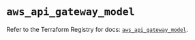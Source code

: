 # `aws_api_gateway_model`

Refer to the Terraform Registry for docs: [`aws_api_gateway_model`](https://registry.terraform.io/providers/hashicorp/aws/5.62.0/docs/resources/api_gateway_model).
